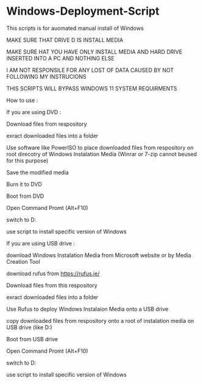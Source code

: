 # Windows-Deployment-Script

This scripts is for auomated manual install of Windows

MAKE SURE THAT DRIVE D IS INSTALL MEDIA

MAKE SURE HAT YOU HAVE ONLY INSTALL MEDIA AND HARD DRIVE INSERTED INTO A PC AND NOTHING ELSE

I AM NOT RESPONSILE FOR ANY LOST OF DATA CAUSED BY NOT FOLLOWING MY INSTRUCIONS

THIS SCRIPTS WILL BYPASS WINDOWS 11 SYSTEM REQUIRMENTS


How to use :


If you are using DVD :


Download files from respository

exract downloaded files into a folder

Use software like PowerISO to place downloaded files from respository on root direcotry of Windows Instalation Media (Winrar or 7-zip cannot beused for this purpose)

Save the modified media

Burn it to DVD

Boot from DVD

Open Command Promt (Alt+F10)

switch to D: 

use script to install specific version of Windows


If you are using USB drive :


download Windows Instalation Media from Microsoft website or by Media Creation Tool

download rufus from https://rufus.ie/

Download files from this respository

exract downloaded files into a folder

Use Rufus to deploy Windows Instalaion Media onto a USB drive

copy downloaded files from respository onto a root of instalation media on USB drive (like D:\)

Boot from USB drive

Open Command Promt (Alt+F10)

switch to D: 

use script to install specific version of Windows
